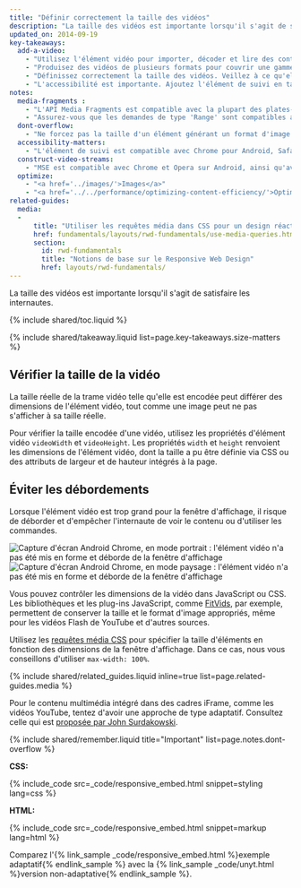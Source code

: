 ```yaml
---
title: "Définir correctement la taille des vidéos"
description: "La taille des vidéos est importante lorsqu'il s'agit de satisfaire les internautes."
updated_on: 2014-09-19
key-takeaways:
  add-a-video:
    - "Utilisez l'élément vidéo pour importer, décoder et lire des contenus vidéos sur votre site."
    - "Produisez des vidéos de plusieurs formats pour couvrir une gamme de plates-formes mobiles."
    - "Définissez correctement la taille des vidéos. Veillez à ce qu'elles ne débordent pas de leurs contenants."
    - "L'accessibilité est importante. Ajoutez l'élément de suivi en tant qu'élément enfant de l'élément vidéo."
notes:
  media-fragments :
    - "L'API Media Fragments est compatible avec la plupart des plates-formes, à l'exception d'iOS."
    - "Assurez-vous que les demandes de type 'Range' sont compatibles avec votre serveur. Elles sont activées par défaut sur la plupart des serveurs. Cependant, il arrive qu'elles soient désactivées sur certains services d'hébergement."
  dont-overflow:
    - "Ne forcez pas la taille d'un élément générant un format d'image différent de celui de la vidéo d'origine. Les vidéos écrasées ou étirées donnent une mauvaise image du site."
  accessibility-matters:
    - "L'élément de suivi est compatible avec Chrome pour Android, Safari pour iOS, ainsi que tous les navigateurs actuels pour ordinateur de bureau, sauf Firefox (voir <a href='http://caniuse.com/track' title='État de compatibilité d'un élément de suivi'>caniuse.com/track</a>). Plusieurs polyfills sont également disponibles. Nous vous recommandons d'utiliser l'<a href='//www.delphiki.com/html5/playr/' title='élément de suivi polyfill Playr'>Playr</a> ou le<a href='//captionatorjs.com/' title='suivi Captionator'>Captionator</a>."
  construct-video-streams:
    - "MSE est compatible avec Chrome et Opera sur Android, ainsi qu'avec Internet Explorer 11 et Chrome pour les ordinateurs de bureau. La compatibilité est également prévue pour <a href='http://wiki.mozilla.org/Platform/MediaSourceExtensions' title='Firefox Media Source Extensions implementation timeline'>Firefox</a>."
  optimize:
    - "<a href='../images/'>Images</a>"
    - "<a href='../../performance/optimizing-content-efficiency/'>Optimiser l'efficacité du contenu</a>"
related-guides:
  media:
  -
      title: "Utiliser les requêtes média dans CSS pour un design réactif"
      href: fundamentals/layouts/rwd-fundamentals/use-media-queries.html
      section:
        id: rwd-fundamentals
        title: "Notions de base sur le Responsive Web Design"
        href: layouts/rwd-fundamentals/
---
```


<p class="intro">
  La taille des vidéos est importante  lorsqu'il s'agit de satisfaire les internautes.
</p>

{% include shared/toc.liquid %}

{% include shared/takeaway.liquid list=page.key-takeaways.size-matters %}


## Vérifier la taille de la vidéo

La taille réelle de la trame vidéo telle qu'elle est encodée peut différer des dimensions de l'élément vidéo, tout comme une image peut ne pas s'afficher à sa taille réelle.

Pour vérifier la taille encodée d'une vidéo, utilisez les propriétés d'élément vidéo `videoWidth` et `videoHeight`. Les propriétés `width` et `height` renvoient les dimensions de l'élément vidéo, dont la taille a pu être définie via CSS ou des attributs de largeur et de hauteur intégrés à la page.

## Éviter les débordements

Lorsque l'élément vidéo est trop grand pour la fenêtre d'affichage, il risque de déborder et d'empêcher l'internaute de voir le contenu ou
d'utiliser les commandes.

<div class="mdl-grid">
  <img class="mdl-cell mdl-cell--6--col" alt="Capture d'écran Android Chrome, en mode portrait : l'élément vidéo n'a pas été mis en forme et déborde de la fenêtre d'affichage" src="images/Chrome-Android-portrait-video-unstyled.png">
    <img class="mdl-cell mdl-cell--6--col" alt="Capture d'écran Android Chrome, en mode paysage : l'élément vidéo n'a pas été mis en forme et déborde de la fenêtre d'affichage" src="images/Chrome-Android-landscape-video-unstyled.png">
</div>

Vous pouvez contrôler les dimensions de la vidéo dans JavaScript ou CSS. Les bibliothèques et les plug-ins JavaScript, comme [FitVids](//fitvidsjs.com/), par exemple, permettent de conserver la taille et le format d'image appropriés, même pour les vidéos Flash de YouTube et d'autres sources.

Utilisez les [requêtes média CSS](../../layouts/rwd-fundamentals/#use-css-media-queries-for-responsiveness) pour spécifier la taille d'éléments en fonction des dimensions de la fenêtre d'affichage. Dans ce cas, nous vous conseillons d'utiliser `max-width: 100%`.

{% include shared/related_guides.liquid inline=true list=page.related-guides.media %}

Pour le contenu multimédia intégré dans des cadres iFrame, comme les vidéos YouTube, tentez d'avoir une approche de type adaptatif. Consultez celle qui est [proposée par John Surdakowski](//avexdesigns.com/responsive-youtube-embed/).

{% include shared/remember.liquid title="Important" list=page.notes.dont-overflow %}

**CSS:**

{% include_code src=_code/responsive_embed.html snippet=styling lang=css %}

**HTML:**

{% include_code src=_code/responsive_embed.html snippet=markup lang=html %}

Comparez l'{% link_sample _code/responsive_embed.html %}exemple adaptatif{% endlink_sample %} avec la {% link_sample _code/unyt.html %}version non-adaptative{% endlink_sample %}.




